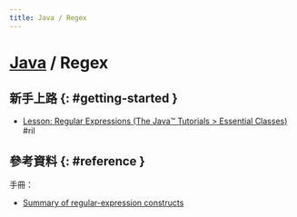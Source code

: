 ```yaml
---
title: Java / Regex
---
```

# [Java](java.md) / Regex

## 新手上路 {: #getting-started }

  - [Lesson: Regular Expressions \(The Java™ Tutorials > Essential Classes\)](https://docs.oracle.com/javase/tutorial/essential/regex/) #ril

## 參考資料 {: #reference }

手冊：

  - [Summary of regular-expression constructs](https://docs.oracle.com/javase/10/docs/api/java/util/regex/Pattern.html#sum)
